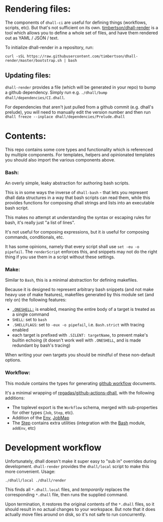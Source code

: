# Rendering files:

The components of `dhall-ci` are useful for defining things (workflows, scripts, etc). But that's not sufficient on its own. [timbertson/dhall-render](https://github.com/timbertson/dhall-render) is a tool which allows you to define a whole set of files, and have them rendered out as YAML / JSON / text.

To initialize dhall-render in a repository, run:

```
curl -sSL https://raw.githubusercontent.com/timbertson/dhall-render/master/bootstrap.sh | bash
```

## Updating files:

`dhall-render` provides a file (which will be generated in your repo) to bump a github dependency. Simply run e.g. `./dhall/bump dhall/dependencies/CI.dhall`.

For dependencies that aren't just pulled from a github commit (e.g. dhall's prelude), you will need to manually edit the version number and then run `dhall freeze --inplace dhall/dependencies/Prelude.dhall`

# Contents:

This repo contains some core types and functionality which is referenced by multiple components. For templates, helpers and opinionated templates you should also import the various components above.

### Bash:

An overly simple, leaky abstraction for authoring bash scripts.

This is in some ways the inverse of `dhall-bash` - that lets you represent dhall data structures in a way that bash scripts can read them, while this provides functions for composing dhall strings and lists into an executable bash script.

This makes no attempt at understanding the syntax or escaping rules for bash, it's really just "a list of lines".

It's not useful for composing expressions, but it _is_ useful for composing commands, conditionals, etc.

It has some opinions, namely that every script shall use `set -eu -o pipefail`. The `renderScript` enforces this, and snippets may not do the right thing if you use them in a script without these settings.

### Make:

Similar to `Bash`, this is a minimal abstraction for defining makefiles.

Because it is designed to represent arbitrary bash snippets (and not make heavy use of make features), makefiles generated by this module set (and rely on) the following features:

 - [`.ONESHELL:`](https://www.gnu.org/software/make/manual/html_node/One-Shell.html) is enabled, meaning the entire body of a target is treated as a single command
 - `SHELL`: set to `bash`
 - `.SHELLFLAGS`: set to `-eux -o pipefail`, i.e. `Bash.strict` with tracing enabled
 - each target is prefixed with `.SILENT: targetName`, to prevent make's builtin echoing (it doesn't work well with `.ONESHELL`, and is made redundant by bash's tracing)

When writing your own targets you should be mindful of these non-default options.

### Workflow:

This module contains the types for generating [github workflow](https://help.github.com/en/actions/reference/workflow-syntax-for-github-actions) documents.

It's a minimal wrapping of [regadas/github-actions-dhall](https://github.com/regadas/github-actions-dhall), with the following additions:

 - The toplevel export is the `Workflow` schema, merged with sub-properties for other types (`Job`, `Step`, etc).
 - Addition of the [Env](./Env.dhall), [JobMap](./JobMap.dhall)
 - The [Step](./Step.dhall) contains extra utilities (integration with the [Bash](../Bash/) module, `addEnv`, etc)

# Development workflow

Unfortunately, dhall doesn't make it super easy to "sub in" overrides during development. `dhall-render` provides the `dhall/local` script to make this more convenient. Usage:

```
./dhall/local ./dhall/render
```

This finds all `*.dhall.local` files, and _temporarily_ replaces the corresponding `*.dhall` file, then runs the supplied command.

Upon termination, it restores the original contents of the `*.dhall` files, so it should result in no actual changes to your workspace.
But note that it does actually move files around on disk, so it's not safe to run concurrently.
